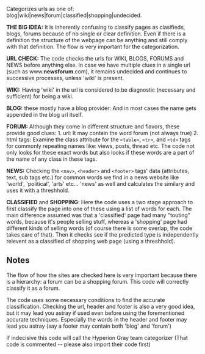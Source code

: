 Categorizes urls as one of: blog|wiki|news|forum|classified|shopping|undecided.

**THE BIG IDEA:** It is inherently confusing to classify pages as clasifieds, blogs,
forums because of no single or clear definition. Even if there is a definition
the structure of the webpage can be anything and still comply with that definition.
The flow is very important for the categorization.

**URL CHECK:** The code checks the urls for WIKI, BLOGS, FORUMS and NEWS
before anything else. In case we have multiple clues in a single url
(such as www.**newsforum**.com), it remains undecided and continues to
successive processes, unless 'wiki' is present.

**WIKI:** Having 'wiki' in the url is considered to be diagnostic
(necessary and sufficient) for being a wiki.

**BLOG:** these mostly have a blog provider: And in most cases the name
gets appended in the blog url itself.

**FORUM:** Although they come in different structure and flavors,
these provide good clues:
    1. url: It may contain the word forum (not always true)
    2. html tags: Examine the class attribute for the
    `<table>`, `<tr>`, and `<td>` tags for commonly repeating names
    like: views, posts, thread etc. The code not only looks for these
    exact words but also looks if these words are a part of the name
    of any class in these tags.

**NEWS:** Checking the `<nav>`, `<header>` and `<footer>` tags' data
(attributes, text, sub tags etc.) for common words we find in a news
website like 'world', 'political', 'arts' etc... 'news' as well and
calculates the similary and uses it with a threshhold.

**CLASSIFIED** and **SHOPPING**: Here the code uses a two stage approach
to first classify the page into one of these using a list of words for each.
The main difference assumed was that a 'classified' page had many "touting"
words, because it's people selling stuff, whereas a 'shopping' page had
different kinds of selling words (of course there is some overlap, the
code takes care of that). Then it checks see if the predicted type is
independently relevent as a classified of shopping web page
(using a threshhold).

## Notes
The flow of how the sites are checked here is very important because
there is a hierarchy: a forum can be a shopping forum. This code will
correctly classify it as a forum.

The code uses some necessary conditions to find the accurate classification.
Checking the url, header and footer is also a very good	idea, but it may lead you astray
if used even before using the forementioned accurate techniques. Especially the
words in the header and footer may lead you astray (say a footer may contain both 'blog'
and 'forum')

If indecisive this code will call the Hyperion Gray team categorizer
(That code is commented -- please also import their code first)
